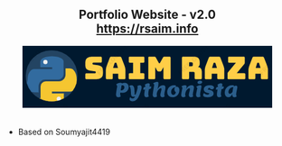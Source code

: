 <h2 align="center">
  Portfolio Website - v2.0<br/>
  <a href="https://rsaim.info" target="_blank">https://rsaim.info
</h2>
<div align="center">
  <img alt="Demo" src="./src/Assets/saim_raza_logo2.png" />
</div>
</a>
<br/>

- Based on Soumyajit4419